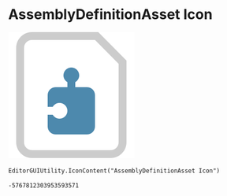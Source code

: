 # AssemblyDefinitionAsset Icon
![](/img/AssemblyDefinitionAsset%20Icon.png)

``` CSharp
EditorGUIUtility.IconContent("AssemblyDefinitionAsset Icon")
```
```
-5767812303953593571
```
